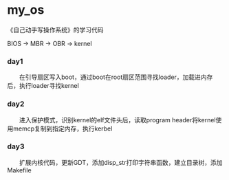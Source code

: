 # my_os

《自己动手写操作系统》的学习代码


BIOS -> MBR -> OBR -> kernel

### day1 
&emsp;&emsp;在引导扇区写入boot，通过boot在root扇区范围寻找loader，加载进内存后，执行loader寻找kernel
### day2 
&emsp;&emsp;进入保护模式，识别kernel的elf文件头后，读取program header将kernel使用memcp复制到指定内存，执行kerbel
### day3
&emsp;&emsp;扩展内核代码，更新GDT，添加disp_str打印字符串函数，建立目录树，添加Makefile
